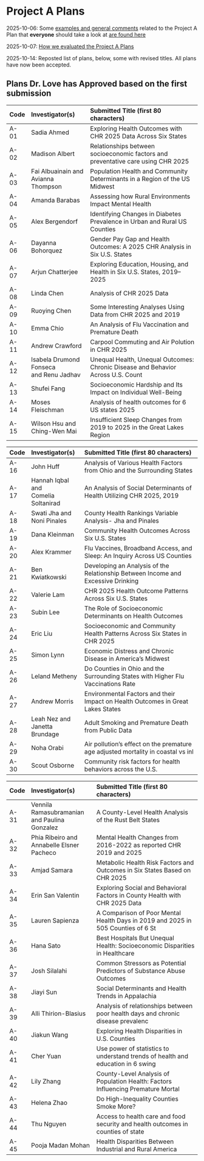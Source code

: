 # Project A Plans

2025-10-06: Some [examples and general comments](examples.md) related to the Project A Plan that **everyone** should take a look at [are found here](examples.md)

2025-10-07: [How we evaluated the Project A Plans](https://github.com/THOMASELOVE/431-classes-2025/blob/main/projectA/plans/evaluation.md)

2025-10-14: Reposted list of plans, below, some with revised titles. All plans have now been accepted.

## Plans Dr. Love has Approved based on the first submission

Code | Investigator(s) | Submitted Title (first 80 characters)
:---- | :---------------- | :---------------------------------------------------------------------------------------------
A-01 | Sadia Ahmed | Exploring Health Outcomes with CHR 2025 Data Across Six States
A-02 | Madison Albert | Relationships between socioeconomic factors and preventative care using CHR 2025
A-03 | Fai Albuainain and <br> Avianna Thompson | Population Health and Community Determinants in a Region of the US Midwest
A-04 | Amanda Barabas | Assessing how Rural Environments Impact Mental Health
A-05 | Alex Bergendorf | Identifying Changes in Diabetes Prevalence in Urban and Rural US Counties
A-06 | Dayanna Bohorquez | Gender Pay Gap and Health Outcomes: A 2025 CHR Analysis in Six U.S. States
A-07 | Arjun Chatterjee | Exploring Education, Housing, and Health in Six U.S. States, 2019–2025
A-08 | Linda Chen | Analysis of CHR 2025 Data
A-09 | Ruoying Chen | Some Interesting Analyses Using Data from CHR 2025 and 2019
A-10 | Emma Chio | An Analysis of Flu Vaccination and Premature Death
A-11 | Andrew Crawford | Carpool Commuting and Air Polution in CHR 2025
A-12 | Isabela Drumond Fonseca <br> and Renu Jadhav | Unequal Health, Unequal Outcomes: Chronic Disease and Behavior Across U.S. Count
A-13 | Shufei Fang | Socioeconomic Hardship and Its Impact on Individual Well-Being
A-14 | Moses Fleischman | Analysis of health outcomes for 6 US states 2025
A-15 | Wilson Hsu and <br> Ching-Wen Mai | Insufficient Sleep Changes from 2019 to 2025 in the Great Lakes Region

Code | Investigator(s) | Submitted Title (first 80 characters)
:---- | :---------------- | :---------------------------------------------------------------------------------------------
A-16 | John Huff | Analysis of Various Health Factors from Ohio and the Surrounding States
A-17 | Hannah Iqbal and <br> Comelia Soltanirad | An Analysis of Social Determinants of Health Utilizing CHR 2025, 2019
A-18 | Swati Jha and <br> Noni Pinales | County Health Rankings Variable Analysis- Jha and Pinales
A-19 | Dana Kleinman | Community Health Outcomes Across Six U.S. States
A-20 | Alex Krammer | Flu Vaccines, Broadband Access, and Sleep: An Inquiry Across US Counties
A-21 | Ben Kwiatkowski | Developing an Analysis of the Relationship Between Income and Excessive Drinking
A-22 | Valerie Lam | CHR 2025 Health Outcome Patterns Across Six U.S. States
A-23 | Subin Lee | The Role of Socioeconomic Determinants on Health Outcomes
A-24 | Eric Liu | Socioeconomic and Community Health Patterns Across Six States in CHR 2025
A-25 | Simon Lynn | Economic Distress and Chronic Disease in America’s Midwest
A-26 | Leland Metheny | Do Counties in Ohio and the Surrounding States with Higher Flu Vaccinations Rate
A-27 | Andrew Morris | Environmental Factors and their Impact on Health Outcomes in Great Lakes States
A-28 | Leah Nez and <br> Janetta Brundage | Adult Smoking and Premature Death from Public Data
A-29 | Noha Orabi | Air pollution’s effect on the premature age adjusted mortality in coastal vs inl
A-30 | Scout Osborne | Community risk factors for health behaviors across the U.S.

Code | Investigator(s) | Submitted Title (first 80 characters)
:---- | :---------------- | :---------------------------------------------------------------------------------------------
A-31 | Vennila Ramasubramanian <br> and Paulina Gonzalez | A County-Level Health Analysis of the Rust Belt States
A-32 | Phia Ribeiro and <br> Annabelle Elsner Pacheco | Mental Health Changes from 2016-2022 as reported CHR 2019 and 2025
A-33 | Amjad Samara | Metabolic Health Risk Factors and Outcomes in Six States Based on CHR 2025
A-34 | Erin San Valentin | Exploring Social and Behavioral Factors in County Health with CHR 2025 Data
A-35 | Lauren Sapienza | A Comparison of Poor Mental Health Days in 2019 and 2025 in 505 Counties of 6 St
A-36 | Hana Sato | Best Hospitals But Unequal Health: Socioeconomic Disparities in Healthcare
A-37 | Josh Silalahi | Common Stressors as Potential Predictors of Substance Abuse Outcomes
A-38 | Jiayi Sun | Social Determinants and Health Trends in Appalachia
A-39 | Alli Thirion-Blasius | Analysis of relationships between poor health days and chronic disease prevalenc
A-40 | Jiakun Wang | Exploring Health Disparities in U.S. Counties
A-41 | Cher Yuan | Use power of statistics to understand trends of health and education in 6 swing 
A-42 | Lily Zhang | County-Level Analysis of Population Health: Factors Influencing Premature Mortal
A-43 | Helena Zhao | Do High-Inequality Counties Smoke More?
A-44 | Thu Nguyen | Access to health care and food security and health outcomes in counties of state
A-45 | Pooja Madan Mohan | Health Disparities Between Industrial and Rural America

